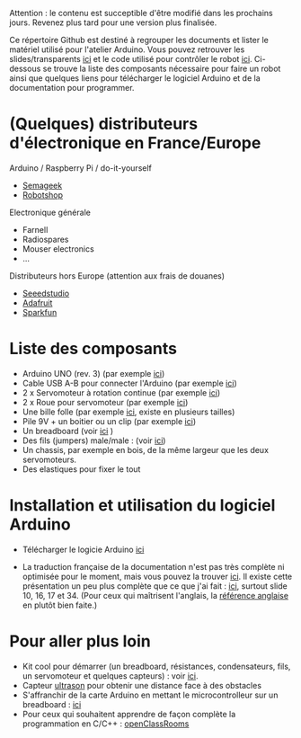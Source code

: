 Attention : le contenu est succeptible d'être modifié dans les prochains jours. Revenez plus tard pour une version plus finalisée.

Ce répertoire Github est destiné à regrouper les documents et lister le matériel utilisé pour l'atelier Arduino. Vous pouvez retrouver les slides/transparents [ici](https://github.com/alexAubin/atelierArduino/raw/master/slides.pdf) et le code utilisé pour contrôler le robot [ici](https://github.com/alexAubin/atelierArduino/blob/master/codeRobot.ino). Ci-dessous se trouve la liste des composants nécessaire pour faire un robot ainsi que quelques liens pour télécharger le logiciel Arduino et de la documentation pour programmer.

(Quelques) distributeurs d'électronique en France/Europe
=============================================

Arduino / Raspberry Pi / do-it-yourself
- [Semageek](http://boutique.semageek.com/)
- [Robotshop](http://www.robotshop.com/eu/en/)

Electronique générale
- Farnell
- Radiospares
- Mouser electronics
- ...

Distributeurs hors Europe (attention aux frais de douanes)
- [Seeedstudio](http://www.seeedstudio.com/)
- [Adafruit](http://www.adafruit.com/)
- [Sparkfun](https://www.sparkfun.com/)

Liste des composants
====================

- Arduino UNO (rev. 3) (par exemple [ici](http://www.robotshop.com/eu/en/arduino-uno-usb-microcontroller-rev-3.html))
- Cable USB A-B pour connecter l'Arduino (par exemple [ici](http://www.robotshop.com/en/15m-usb-cable-type-a-to-b.html))
- 2 x Servomoteur à rotation continue (par exemple [ici](www.robotshop.com/eu/en/parallax-futaba-continuous-rotation-servo.html))
- 2 x Roue pour servomoteur (par exemple [ici](http://www.robotshop.com/eu/en/parallax-boe-bot-sumobot-wheel-tire.html))
- Une bille folle (par exemple [ici](http://www.robotshop.com/eu/en/pololu-ball-caster-3-4-in-metal-ball.html), existe en plusieurs tailles)
- Pile 9V + un boitier ou un clip (par exemple [ici](http://www.robotshop.com/eu/en/adafruit-9v-battery-case-switch-barrel-connector.html))
- Un breadboard (voir [ici](http://www.robotshop.com/eu/en/catalogsearch/result/index/?cat=234&dir=asc&mode=list&order=price&q=solderless+breadboard) )
- Des fils (jumpers) male/male : (voir [ici](http://www.robotshop.com/eu/en/catalogsearch/result/index/?dir=desc&mode=list&order=stats_sales_order_count&q=jumper))
- Un chassis, par exemple en bois, de la même largeur que les deux servomoteurs.
- Des elastiques pour fixer le tout

Installation et utilisation du logiciel Arduino
===============================================


- Télécharger le logicie Arduino [ici](http://arduino.cc/en/Main/Software)

- La traduction française de la documentation n'est pas très complète ni optimisée pour le moment, mais vous pouvez la trouver [ici](http://playground.arduino.cc/French/Reference). Il existe cette présentation un peu plus complète que ce que j'ai fait : [ici](http://www.craslab.org/arduino/LivretArduinoFr06.pdf), surtout slide 10, 16, 17 et 34. (Pour ceux qui maîtrisent l'anglais, la [référence anglaise](http://arduino.cc/en/Reference/HomePage) en plutôt bien faite.)

Pour aller plus loin
====================

- Kit cool pour démarrer (un breadboard, résistances, condensateurs, fils, un servomoteur et quelques capteurs) : voir [ici](http://boutique.semageek.com/fr/32-sidekick-basic-kit.html).
- Capteur [ultrason](http://boutique.semageek.com/fr/372-capteur-de-distance-ultrason-hc-sr04.html) pour obtenir une distance face à des obstacles
- S'affranchir de la carte Arduino en mettant le microcontrolleur sur un breadboard : [ici](https://gist.github.com/alexAubin/018eb7c4200e0df6ed50)
- Pour ceux qui souhaitent apprendre de façon complète la programmation en C/C++ : [openClassRooms](http://openclassrooms.com/courses/programmez-avec-le-langage-c)

